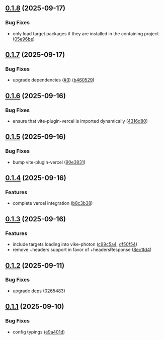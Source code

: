 ## [0.1.8](https://github.com/vikejs/vike-photon/compare/v0.1.7...v0.1.8) (2025-09-17)


### Bug Fixes

* only load target packages if they are installed in the containing project ([05e96be](https://github.com/vikejs/vike-photon/commit/05e96be72b9b634bf2e20294b61cccc6b841e475))



## [0.1.7](https://github.com/vikejs/vike-photon/compare/v0.1.6...v0.1.7) (2025-09-17)


### Bug Fixes

* upgrade dependencies ([#3](https://github.com/vikejs/vike-photon/issues/3)) ([b460529](https://github.com/vikejs/vike-photon/commit/b460529fbcd9f3f277ad9e86053f7ae88ea26c3f))



## [0.1.6](https://github.com/vikejs/vike-photon/compare/v0.1.5...v0.1.6) (2025-09-16)


### Bug Fixes

* ensure that vite-plugin-vercel is imported dynamically ([4316d80](https://github.com/vikejs/vike-photon/commit/4316d80bbc9a908875968cde1f08ec37fba2666a))



## [0.1.5](https://github.com/vikejs/vike-photon/compare/v0.1.4...v0.1.5) (2025-09-16)


### Bug Fixes

* bump vite-plugin-vercel ([90e3831](https://github.com/vikejs/vike-photon/commit/90e3831886bb80e6c1ac1c5941b032bc00b0443e))



## [0.1.4](https://github.com/vikejs/vike-photon/compare/v0.1.3...v0.1.4) (2025-09-16)


### Features

* complete vercel integration ([b8c3b38](https://github.com/vikejs/vike-photon/commit/b8c3b389e76930edc9e386e546a3e03b98504904))



## [0.1.3](https://github.com/vikejs/vike-photon/compare/v0.1.2...v0.1.3) (2025-09-16)


### Features

* include targets loading into vike-photon ([c99c5a4](https://github.com/vikejs/vike-photon/commit/c99c5a4e1043e39c100a5721dd4f4f7f84b37e71), [df50f54](https://github.com/vikejs/vike-photon/commit/df50f54aee22963aa936b8ed47dfcb0038961036))
* remove +headers support in favor of +headersResponse ([8ec1fd4](https://github.com/vikejs/vike-photon/commit/8ec1fd476bbbcee8950de84aaa5a5528dd8fb509))



## [0.1.2](https://github.com/vikejs/vike-photon/compare/v0.1.1...v0.1.2) (2025-09-11)


### Bug Fixes

* upgrade deps ([0265483](https://github.com/vikejs/vike-photon/commit/0265483b4a6f0cb57fc47142e3be6b259d1a1054))



## [0.1.1](https://github.com/vikejs/vike-photon/compare/v0.1.0...v0.1.1) (2025-09-10)


### Bug Fixes

* config typings ([e9a401d](https://github.com/vikejs/vike-photon/commit/e9a401d600483f1932ca88c83f6e6d1c5651cbd4))



